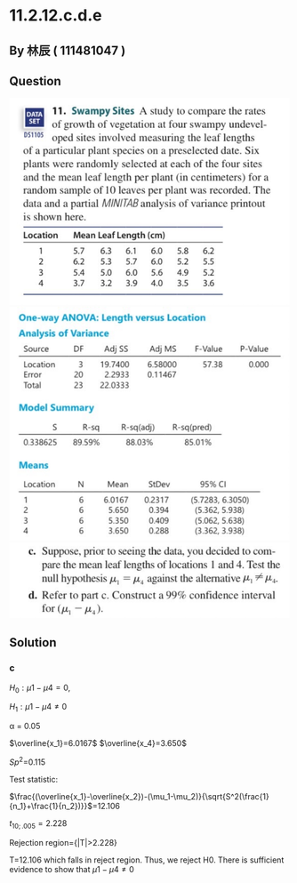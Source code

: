 # 11.2.12.c.d.e

## By 林辰 ( 111481047 )

## Question

![image](https://github.com/HWTeng-Course/202402-Statistics/blob/main/Images/S__41779227%20-%20%E8%A4%87%E8%A3%BD.jpg)
![image](https://github.com/HWTeng-Course/202402-Statistics/blob/main/Images/S__41779228.jpg)
![image](https://github.com/HWTeng-Course/202402-Statistics/blob/main/Images/S__41779229.jpg)
## Solution
### c
$H_0: μ1 - μ4 = 0$,

$H_1: μ1 - μ4 ≠ 0$

α = 0.05

$\overline{x_1}=6.0167$   $\overline{x_4}=3.650$

${Sp^2}$=0.115

Test statistic:

$\frac{(\overline{x_1}-\overline{x_2})-(\mu_1-\mu_2)}{\sqrt{S^2(\frac{1}{n_1}+\frac{1}{n_2})}}$=12.106

$t_{10;.005} = 2.228$

Rejection region={|T|>2.228}

T=12.106 which falls in reject region. Thus, we reject H0. There is sufficient evidence to show that $μ1 - μ4 ≠ 0$
